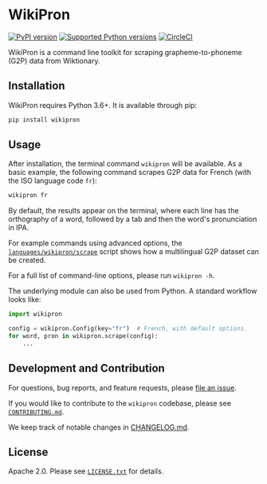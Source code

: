 # WikiPron

[![PyPI version](https://badge.fury.io/py/wikipron.svg)](https://pypi.org/project/wikipron)
[![Supported Python versions](https://img.shields.io/pypi/pyversions/wikipron.svg)](https://pypi.org/project/wikipron)
[![CircleCI](https://circleci.com/gh/kylebgorman/wikipron/tree/master.svg?style=svg)](https://circleci.com/gh/kylebgorman/wikipron/tree/master)


WikiPron is a command line toolkit for scraping grapheme-to-phoneme (G2P) data
from Wiktionary.

## Installation

WikiPron requires Python 3.6+. It is available through pip:

```bash
pip install wikipron
```

## Usage

After installation, the terminal command `wikipron` will be available.
As a basic example, the following command scrapes G2P data for French
(with the ISO language code `fr`):

```bash
wikipron fr
```

By default, the results appear on the terminal,
where each line has the orthography of a word, followed by a tab and then
the word's pronunciation in IPA.

For example commands using advanced options,
the [`languages/wikipron/scrape`](languages/wikipron/scrape) script shows
how a multilingual G2P dataset can be created.

For a full list of command-line options, please run `wikipron -h`.

The underlying module can also be used from Python.
A standard workflow looks like:

```python
import wikipron

config = wikipron.Config(key="fr")  # French, with default options.
for word, pron in wikipron.scrape(config):
    ...
```

## Development and Contribution

For questions, bug reports, and feature requests,
please [file an issue](https://github.com/kylebgorman/wikipron/issues).

If you would like to contribute to the `wikipron` codebase,
please see [`CONTRIBUTING.md`](CONTRIBUTING.md).

We keep track of notable changes in [CHANGELOG.md](CHANGELOG.md).

## License

Apache 2.0. Please see [`LICENSE.txt`](LICENSE.txt) for details.
